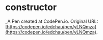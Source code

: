 # constructor
 _A Pen created at CodePen.io. Original URL: [https://codepen.io/edchau/pen/yLNQmza](https://codepen.io/edchau/pen/yLNQmza).

 